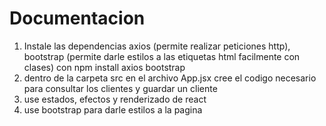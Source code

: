 # Documentacion

1. Instale las dependencias axios (permite realizar peticiones http), bootstrap (permite darle estilos a las etiquetas html facilmente con clases) con npm install axios bootstrap
2. dentro de la carpeta src en el archivo App.jsx cree el codigo necesario para consultar los clientes y guardar un cliente
3. use estados, efectos y renderizado de react
4. use bootstrap para darle estilos a la pagina
